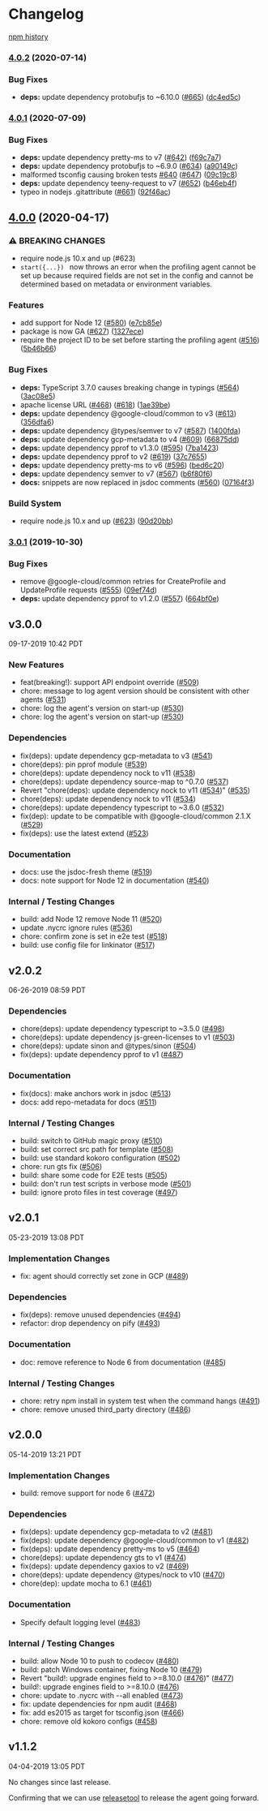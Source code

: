 # Changelog

[npm history][1]

[1]: https://www.npmjs.com/package/@google-cloud/profiler?activeTab=versions

### [4.0.2](https://www.github.com/googleapis/cloud-profiler-nodejs/compare/v4.0.1...v4.0.2) (2020-07-14)


### Bug Fixes

* **deps:** update dependency protobufjs to ~6.10.0 ([#665](https://www.github.com/googleapis/cloud-profiler-nodejs/issues/665)) ([dc4ed5c](https://www.github.com/googleapis/cloud-profiler-nodejs/commit/dc4ed5c57e675b0a87e193b0ba012d5d22b85951))

### [4.0.1](https://www.github.com/googleapis/cloud-profiler-nodejs/compare/v4.0.0...v4.0.1) (2020-07-09)


### Bug Fixes

* **deps:** update dependency pretty-ms to v7 ([#642](https://www.github.com/googleapis/cloud-profiler-nodejs/issues/642)) ([f69c7a7](https://www.github.com/googleapis/cloud-profiler-nodejs/commit/f69c7a73b17c150c2b523412e430b5d1ac03e12a))
* **deps:** update dependency protobufjs to ~6.9.0 ([#634](https://www.github.com/googleapis/cloud-profiler-nodejs/issues/634)) ([a90149c](https://www.github.com/googleapis/cloud-profiler-nodejs/commit/a90149c4f91630d75bb41fab145713637736d21c))
* malformed tsconfig causing broken tests [#640](https://www.github.com/googleapis/cloud-profiler-nodejs/issues/640) ([#647](https://www.github.com/googleapis/cloud-profiler-nodejs/issues/647)) ([09c19c8](https://www.github.com/googleapis/cloud-profiler-nodejs/commit/09c19c88a0ca137b7970c386730b145b66b77ec3))
* **deps:** update dependency teeny-request to v7 ([#652](https://www.github.com/googleapis/cloud-profiler-nodejs/issues/652)) ([b46eb4f](https://www.github.com/googleapis/cloud-profiler-nodejs/commit/b46eb4f2552871f405579100e4e916dbde5c60d8))
* typeo in nodejs .gitattribute ([#661](https://www.github.com/googleapis/cloud-profiler-nodejs/issues/661)) ([92f46ac](https://www.github.com/googleapis/cloud-profiler-nodejs/commit/92f46ac22a510c7bab05549b83779dd4f60096b7))

## [4.0.0](https://www.github.com/googleapis/cloud-profiler-nodejs/compare/v3.0.1...v4.0.0) (2020-04-17)


### ⚠ BREAKING CHANGES

* require node.js 10.x and up (#623)
* `start({...}) ` now throws an error when the profiling agent cannot be set up because required fields are not set in the config and cannot be determined based on metadata or environment variables.  

### Features

* add support for Node 12 ([#580](https://www.github.com/googleapis/cloud-profiler-nodejs/issues/580)) ([e7cb85e](https://www.github.com/googleapis/cloud-profiler-nodejs/commit/e7cb85efafb72f3f50acb48cafcc99e00cdd4616))
* package is now GA ([#627](https://www.github.com/googleapis/cloud-profiler-nodejs/issues/627)) ([1327ece](https://www.github.com/googleapis/cloud-profiler-nodejs/commit/1327ece67da31c2fc5ab1e20f6481cfa8d207e63))
* require the project ID to be set before starting the profiling agent ([#516](https://www.github.com/googleapis/cloud-profiler-nodejs/issues/516)) ([5b46b66](https://www.github.com/googleapis/cloud-profiler-nodejs/commit/5b46b66db3354bff611e2b34d51d40fc4e4befa5))


### Bug Fixes

* **deps:** TypeScript 3.7.0 causes breaking change in typings ([#564](https://www.github.com/googleapis/cloud-profiler-nodejs/issues/564)) ([3ac08e5](https://www.github.com/googleapis/cloud-profiler-nodejs/commit/3ac08e52a8f9dbb87aaa70324c2f5bc69f805b7c))
* apache license URL ([#468](https://www.github.com/googleapis/cloud-profiler-nodejs/issues/468)) ([#618](https://www.github.com/googleapis/cloud-profiler-nodejs/issues/618)) ([1ae39be](https://www.github.com/googleapis/cloud-profiler-nodejs/commit/1ae39bef02389451ecf5b120770c6b6c914e96b8))
* **deps:** update dependency @google-cloud/common to v3 ([#613](https://www.github.com/googleapis/cloud-profiler-nodejs/issues/613)) ([356dfa6](https://www.github.com/googleapis/cloud-profiler-nodejs/commit/356dfa6d461be219d9937c3ca1430b6b0891bee1))
* **deps:** update dependency @types/semver to v7 ([#587](https://www.github.com/googleapis/cloud-profiler-nodejs/issues/587)) ([1400fda](https://www.github.com/googleapis/cloud-profiler-nodejs/commit/1400fda2018331ceb41df9434f307b8046fdde89))
* **deps:** update dependency gcp-metadata to v4 ([#609](https://www.github.com/googleapis/cloud-profiler-nodejs/issues/609)) ([66875dd](https://www.github.com/googleapis/cloud-profiler-nodejs/commit/66875dd259adcab7e18068bee1d76afa7dc641e9))
* **deps:** update dependency pprof to v1.3.0 ([#595](https://www.github.com/googleapis/cloud-profiler-nodejs/issues/595)) ([7ba1423](https://www.github.com/googleapis/cloud-profiler-nodejs/commit/7ba14239d5096811c30148fa1f405765cc13f0d2))
* **deps:** update dependency pprof to v2 ([#619](https://www.github.com/googleapis/cloud-profiler-nodejs/issues/619)) ([37c7655](https://www.github.com/googleapis/cloud-profiler-nodejs/commit/37c7655b227676af7a400e379d7b172f41f2592e))
* **deps:** update dependency pretty-ms to v6 ([#596](https://www.github.com/googleapis/cloud-profiler-nodejs/issues/596)) ([bed6c20](https://www.github.com/googleapis/cloud-profiler-nodejs/commit/bed6c2007bd7224b827c3f8dcf8369c4d9b8ba8c))
* **deps:** update dependency semver to v7 ([#567](https://www.github.com/googleapis/cloud-profiler-nodejs/issues/567)) ([b6f80f6](https://www.github.com/googleapis/cloud-profiler-nodejs/commit/b6f80f6819e6fc42b767ecc17594a933e4ff8316))
* **docs:** snippets are now replaced in jsdoc comments ([#560](https://www.github.com/googleapis/cloud-profiler-nodejs/issues/560)) ([07164f3](https://www.github.com/googleapis/cloud-profiler-nodejs/commit/07164f372913255a0b84754668ea2216cc2a6944))


### Build System

* require node.js 10.x and up ([#623](https://www.github.com/googleapis/cloud-profiler-nodejs/issues/623)) ([90d20bb](https://www.github.com/googleapis/cloud-profiler-nodejs/commit/90d20bb566ed54237074af85dedb249653a06657))

### [3.0.1](https://www.github.com/googleapis/cloud-profiler-nodejs/compare/v3.0.0...v3.0.1) (2019-10-30)


### Bug Fixes

* remove @google-cloud/common retries for CreateProfile and UpdateProfile requests ([#555](https://www.github.com/googleapis/cloud-profiler-nodejs/issues/555)) ([09ef74d](https://www.github.com/googleapis/cloud-profiler-nodejs/commit/09ef74d9a9a84d4c3a04edd9f93013cf8c56425b))
* **deps:** update dependency pprof to v1.2.0 ([#557](https://www.github.com/googleapis/cloud-profiler-nodejs/issues/557)) ([664bf0e](https://www.github.com/googleapis/cloud-profiler-nodejs/commit/664bf0e948cfb898702a2c4198e8d30f0699862c))

## v3.0.0

09-17-2019 10:42 PDT

### New Features
- feat(breaking!): support API endpoint override ([#509](https://github.com/googleapis/cloud-profiler-nodejs/pull/509))
- chore: message to log agent version should be consistent with other agents ([#531](https://github.com/googleapis/cloud-profiler-nodejs/pull/531))
- chore: log the agent's version on start-up ([#530](https://github.com/googleapis/cloud-profiler-nodejs/pull/530))
- chore: log the agent's version on start-up ([#530](https://github.com/googleapis/cloud-profiler-nodejs/pull/530))

### Dependencies
- fix(deps): update dependency gcp-metadata to v3 ([#541](https://github.com/googleapis/cloud-profiler-nodejs/pull/541))
- chore(deps): pin pprof module ([#539](https://github.com/googleapis/cloud-profiler-nodejs/pull/539))
- chore(deps): update dependency nock to v11 ([#538](https://github.com/googleapis/cloud-profiler-nodejs/pull/538))
- chore(deps): update dependency source-map to ^0.7.0 ([#537](https://github.com/googleapis/cloud-profiler-nodejs/pull/537))
- Revert "chore(deps): update dependency nock to v11 ([#534](https://github.com/googleapis/cloud-profiler-nodejs/pull/534))" ([#535](https://github.com/googleapis/cloud-profiler-nodejs/pull/535))
- chore(deps): update dependency nock to v11 ([#534](https://github.com/googleapis/cloud-profiler-nodejs/pull/534))
- chore(deps): update dependency typescript to ~3.6.0 ([#532](https://github.com/googleapis/cloud-profiler-nodejs/pull/532))
- fix(dep): update to be compatible with @google-cloud/common 2.1.X ([#529](https://github.com/googleapis/cloud-profiler-nodejs/pull/529))
- fix(deps): use the latest extend ([#523](https://github.com/googleapis/cloud-profiler-nodejs/pull/523))

### Documentation
- docs: use the jsdoc-fresh theme ([#519](https://github.com/googleapis/cloud-profiler-nodejs/pull/519))
- docs: note support for Node 12 in documentation ([#540](https://github.com/googleapis/cloud-profiler-nodejs/pull/540))


### Internal / Testing Changes
- build: add Node 12 remove Node 11 ([#520](https://github.com/googleapis/cloud-profiler-nodejs/pull/520))
- update .nycrc ignore rules ([#536](https://github.com/googleapis/cloud-profiler-nodejs/pull/536))
- chore: confirm zone is set in e2e test ([#518](https://github.com/googleapis/cloud-profiler-nodejs/pull/518))
- build: use config file for linkinator ([#517](https://github.com/googleapis/cloud-profiler-nodejs/pull/517))

## v2.0.2

06-26-2019 08:59 PDT

### Dependencies
- chore(deps): update dependency typescript to ~3.5.0 ([#498](https://github.com/googleapis/cloud-profiler-nodejs/pull/498))
- chore(deps): update dependency js-green-licenses to v1 ([#503](https://github.com/googleapis/cloud-profiler-nodejs/pull/503))
- chore(deps): update sinon and @types/sinon ([#504](https://github.com/googleapis/cloud-profiler-nodejs/pull/504))
- fix(deps): update dependency pprof to v1 ([#487](https://github.com/googleapis/cloud-profiler-nodejs/pull/487))

### Documentation
- fix(docs): make anchors work in jsdoc ([#513](https://github.com/googleapis/cloud-profiler-nodejs/pull/513))
- docs: add repo-metadata for docs ([#511](https://github.com/googleapis/cloud-profiler-nodejs/pull/511))

### Internal / Testing Changes
- build: switch to GitHub magic proxy ([#510](https://github.com/googleapis/cloud-profiler-nodejs/pull/510))
- build: set correct src path for template ([#508](https://github.com/googleapis/cloud-profiler-nodejs/pull/508))
- build: use standard kokoro configuration ([#502](https://github.com/googleapis/cloud-profiler-nodejs/pull/502))
- chore: run gts fix ([#506](https://github.com/googleapis/cloud-profiler-nodejs/pull/506))
- build: share some code for E2E tests ([#505](https://github.com/googleapis/cloud-profiler-nodejs/pull/505))
- build: don't run test scripts in verbose mode ([#501](https://github.com/googleapis/cloud-profiler-nodejs/pull/501))
- build: ignore proto files in test coverage ([#497](https://github.com/googleapis/cloud-profiler-nodejs/pull/497))

## v2.0.1

05-23-2019 13:08 PDT

### Implementation Changes
- fix: agent should correctly set zone in GCP ([#489](https://github.com/googleapis/cloud-profiler-nodejs/pull/489))

### Dependencies
- fix(deps): remove unused dependencies ([#494](https://github.com/googleapis/cloud-profiler-nodejs/pull/494))
- refactor: drop dependency on pify ([#493](https://github.com/googleapis/cloud-profiler-nodejs/pull/493))

### Documentation
- doc: remove reference to Node 6 from documentation ([#485](https://github.com/googleapis/cloud-profiler-nodejs/pull/485))

### Internal / Testing Changes
- chore: retry npm install in system test when the command hangs  ([#491](https://github.com/googleapis/cloud-profiler-nodejs/pull/491))
- chore: remove unused third_party directory ([#486](https://github.com/googleapis/cloud-profiler-nodejs/pull/486))

## v2.0.0

05-14-2019 13:21 PDT

### Implementation Changes
- build: remove support for node 6 ([#472](https://github.com/googleapis/cloud-profiler-nodejs/pull/472))

### Dependencies
- fix(deps): update dependency gcp-metadata to v2 ([#481](https://github.com/googleapis/cloud-profiler-nodejs/pull/481))
- fix(deps): update dependency @google-cloud/common to v1 ([#482](https://github.com/googleapis/cloud-profiler-nodejs/pull/482))
- fix(deps): update dependency pretty-ms to v5 ([#464](https://github.com/googleapis/cloud-profiler-nodejs/pull/464))
- chore(deps): update dependency gts to v1 ([#474](https://github.com/googleapis/cloud-profiler-nodejs/pull/474))
- fix(deps): update dependency gaxios to v2 ([#469](https://github.com/googleapis/cloud-profiler-nodejs/pull/469))
- chore(deps): update dependency @types/nock to v10 ([#470](https://github.com/googleapis/cloud-profiler-nodejs/pull/470))
- chore(dep): update mocha to 6.1 ([#461](https://github.com/googleapis/cloud-profiler-nodejs/pull/461))

### Documentation
- Specify default logging level ([#483](https://github.com/googleapis/cloud-profiler-nodejs/pull/483))

### Internal / Testing Changes
- build: allow Node 10 to push to codecov ([#480](https://github.com/googleapis/cloud-profiler-nodejs/pull/480))
- build: patch Windows container, fixing Node 10 ([#479](https://github.com/googleapis/cloud-profiler-nodejs/pull/479))
- Revert "build!: upgrade engines field to >=8.10.0 ([#476](https://github.com/googleapis/cloud-profiler-nodejs/pull/476))" ([#477](https://github.com/googleapis/cloud-profiler-nodejs/pull/477))
- build!: upgrade engines field to >=8.10.0 ([#476](https://github.com/googleapis/cloud-profiler-nodejs/pull/476))
- chore: update to .nycrc with --all enabled ([#473](https://github.com/googleapis/cloud-profiler-nodejs/pull/473))
- fix: update dependencies for npm audit ([#468](https://github.com/googleapis/cloud-profiler-nodejs/pull/468))
- fix:  add es2015 as target for tsconfig.json ([#466](https://github.com/googleapis/cloud-profiler-nodejs/pull/466))
- chore: remove old kokoro configs ([#458](https://github.com/googleapis/cloud-profiler-nodejs/pull/458))

## v1.1.2

04-04-2019 13:05 PDT

No changes since last release.

Confirming that we can use [releasetool](https://github.com/googleapis/releasetool) to release the agent going forward.
